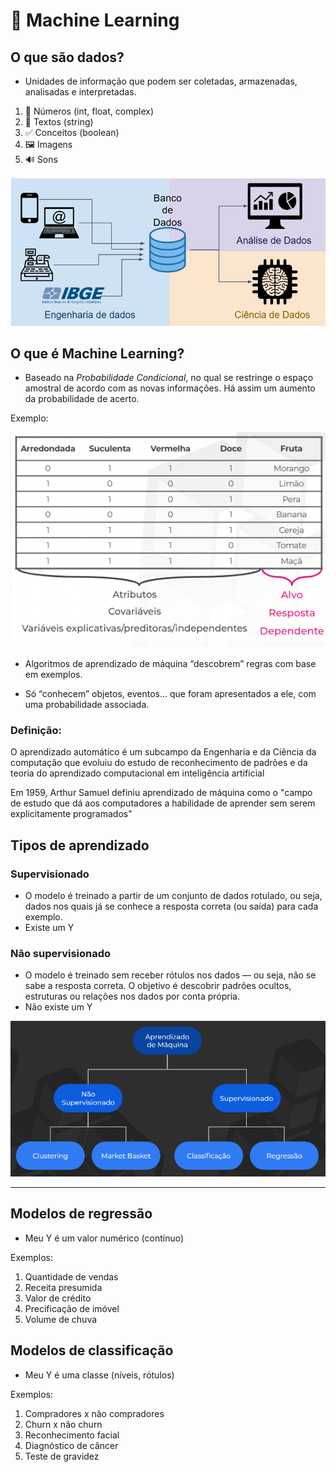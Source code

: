 # 🤖 Machine Learning
## O que são dados?
- Unidades de informação que podem ser coletadas, armazenadas, analisadas e interpretadas. 
1. 🔢 Números (int, float, complex)
2. 📝 Textos (string)
3. ✅ Conceitos (boolean)
4. 🖼️ Imagens
5. 🔊 Sons 

![Dados](../imagens/image-01.png)

## O que é Machine Learning?
- Baseado na *Probabilidade Condicional*, no qual se restringe o espaço amostral de acordo com as novas informações. Há assim um aumento da probabilidade de acerto.

Exemplo:

![Taela-frutas](../imagens/image-02.png)

- Algoritmos de aprendizado de máquina “descobrem” regras com base em exemplos. 

- Só “conhecem” objetos, eventos... que foram apresentados a ele, com uma probabilidade associada.

### Definição:
O aprendizado automático é um subcampo da Engenharia e da Ciência da computação que evoluiu do estudo de reconhecimento de padrões e da teoria do aprendizado computacional em inteligência artificial 

Em 1959, Arthur Samuel definiu aprendizado de máquina como o "campo de estudo que dá aos computadores a habilidade de aprender sem serem explicitamente programados"

## Tipos de aprendizado
### Supervisionado
- O modelo é treinado a partir de um conjunto de dados rotulado, ou seja, dados nos quais já se conhece a resposta correta (ou saída) para cada exemplo.
- Existe um Y

### Não supervisionado
- O modelo é treinado sem receber rótulos nos dados — ou seja, não se sabe a resposta correta. O objetivo é descobrir padrões ocultos, estruturas ou relações nos dados por conta própria.
- Não existe um Y

![Aprendizagem](../imagens/image-06.png)

---
## Modelos de regressão
- Meu Y é um valor numérico (contínuo)

Exemplos:
1) Quantidade de vendas
2) Receita presumida
3) Valor de crédito
4) Precificação de imóvel
5) Volume de chuva

## Modelos de classificação
- Meu Y é uma classe (níveis, rótulos)

Exemplos:
1) Compradores x não compradores
2) Churn x não churn
3) Reconhecimento facial
4) Diagnóstico de câncer
5) Teste de gravidez


